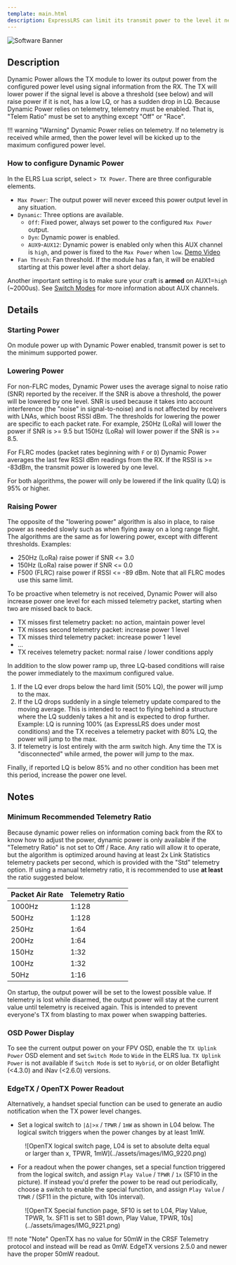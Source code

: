 ```yaml
---
template: main.html
description: ExpressLRS can limit its transmit power to the level it needs to maintain good Signal Health.
---
```


![Software Banner](https://raw.githubusercontent.com/ExpressLRS/ExpressLRS-Hardware/master/img/software.png)

## Description

Dynamic Power allows the TX module to lower its output power from the configured power level using signal information from the RX. The TX will lower power if the signal level is above a threshold (see below) and will raise power if it is not, has a low LQ, or has a sudden drop in LQ. Because Dynamic Power relies on telemetry, telemetry must be enabled. That is, "Telem Ratio" must be set to anything except "Off" or "Race".

!!! warning "Warning"
    Dynamic Power relies on telemetry. If no telemetry is received while armed, then the power level will be kicked up to the maximum configured power level.

### How to configure Dynamic Power

In the ELRS Lua script, select `> TX Power`. There are three configurable elements.

* `Max Power`: The output power will never exceed this power output level in any situation.
* `Dynamic`: Three options are available.
    - `Off`: Fixed power, always set power to the configured `Max Power` output.
    - `Dyn`: Dynamic power is enabled.
    - `AUX9`-`AUX12`: Dynamic power is enabled only when this AUX channel is `high`, and power is fixed to the `Max Power` when `low`. [Demo Video](https://www.youtube.com/watch?v=wdPWw2xu8Ig)
* `Fan Thresh`: Fan threshold. If the module has a fan, it will be enabled starting at this power level after a short delay.

Another important setting is to make sure your craft is **armed** on AUX1=`high` (~2000us). See [Switch Modes](switch-config.md) for more information about AUX channels.

## Details

### Starting Power

On module power up with Dynamic Power enabled, transmit power is set to the minimum supported power.

### Lowering Power

For non-FLRC modes, Dynamic Power uses the average signal to noise ratio (SNR) reported by the receiver. If the SNR is above a threshold, the power will be lowered by one level. SNR is used because it takes into account interference (the "noise" in signal-to-noise) and is not affected by receivers with LNAs, which boost RSSI dBm. The thresholds for lowering the power are specific to each packet rate. For example, 250Hz (LoRa) will lower the power if SNR is >= 9.5 but 150Hz (LoRa) will lower power if the SNR is >= 8.5.

For FLRC modes (packet rates beginning with `F` or `D`) Dynamic Power averages the last few RSSI dBm readings from the RX. If the RSSI is >= -83dBm, the transmit power is lowered by one level.

For both algorithms, the power will only be lowered if the link quality (LQ) is 95% or higher.

### Raising Power

The opposite of the "lowering power" algorithm is also in place, to raise power as needed slowly such as when flying away on a long range flight. The algorithms are the same as for lowering power, except with different thresholds. Examples:

  * 250Hz (LoRa) raise power if SNR <= 3.0
  * 150Hz (LoRa) raise power if SNR <= 0.0
  * F500 (FLRC) raise power if RSSI <= -89 dBm. Note that all FLRC modes use this same limit.

To be proactive when telemetry is not received, Dynamic Power will also increase power one level for each missed telemetry packet, starting when two are missed back to back.

  * TX misses first telemetry packet: no action, maintain power level
  * TX misses second telemetry packet: increase power 1 level
  * TX misses third telemetry packet: increase power 1 level
  * ...
  * TX receives telemetry packet: normal raise / lower conditions apply

In addition to the slow power ramp up, three LQ-based conditions will raise the power immediately to the maximum configured value.

1. If the LQ ever drops below the hard limit (50% LQ), the power will jump to the max.
2. If the LQ drops suddenly in a single telemetry update compared to the moving average. This is intended to react to flying behind a structure where the LQ suddenly takes a hit and is expected to drop further. Example: LQ is running 100% (as ExpressLRS does under most conditions) and the TX receives a telemetry packet with 80% LQ, the power will jump to the max.
3. If telemetry is lost entirely with the arm switch high. Any time the TX is "disconnected" while armed, the power will jump to the max.

Finally, if reported LQ is below 85% and no other condition has been met this period, increase the power one level.

## Notes

### Minimum Recommended Telemetry Ratio

Because dynamic power relies on information coming back from the RX to know how to adjust the power, dynamic power is only available if the "Telemetry Ratio" is not set to Off / Race. Any ratio will allow it to operate, but the algorithm is optimized around having at least 2x Link Statistics telemetry packets per second, which is provided with the "Std" telemetry option. If using a manual telemetry ratio, it is recommended to use **at least** the ratio suggested below.

| Packet Air Rate | Telemetry Ratio |
|---|---|
| 1000Hz | 1:128 |
| 500Hz | 1:128 |
| 250Hz | 1:64 |
| 200Hz | 1:64 |
| 150Hz | 1:32 |
| 100Hz | 1:32 |
| 50Hz | 1:16 |

On startup, the output power will be set to the lowest possible value. If telemetry is lost while disarmed, the output power will stay at the current value until telemetry is received again. This is intended to prevent everyone's TX from blasting to max power when swapping batteries.

### OSD Power Display

To see the current output power on your FPV OSD, enable the `TX Uplink Power` OSD element and set `Switch Mode` to `Wide` in the ELRS lua. `TX Uplink Power` is not available if `Switch Mode` is set to `Hybrid`, or on older Betaflight (<4.3.0) and iNav (<2.6.0) versions. 

### EdgeTX / OpenTX Power Readout

Alternatively, a handset special function can be used to generate an audio notification when the TX power level changes.

* Set a logical switch to `|Δ|>x` / `TPWR` / `1mW` as shown in L04 below. The logical switch triggers when the power changes by at least 1mW.

<figure markdown>
![OpenTX logical switch page, L04 is set to absolute delta equal or larger than x, TPWR, 1mW](../assets/images/IMG_9220.png)
</figure>

* For a readout when the power changes, set a special function triggered from the logical switch, and assign `Play Value` / `TPWR` / `1x` (SF10 in the picture). If instead you'd prefer the power to be read out periodically, choose a switch to enable the special function, and assign `Play Value` / `TPWR` / (SF11 in the picture, with 10s interval).

<figure markdown>
![OpenTX Special function page, SF10 is set to L04, Play Value, TPWR, 1x. SF11 is set to SB1 down, Play Value, TPWR, 10s](../assets/images/IMG_9221.png)
</figure>

!!! note "Note"
    OpenTX has no value for 50mW in the CRSF Telemetry protocol and instead will be read as 0mW. EdgeTX versions 2.5.0 and newer have the proper 50mW readout.
